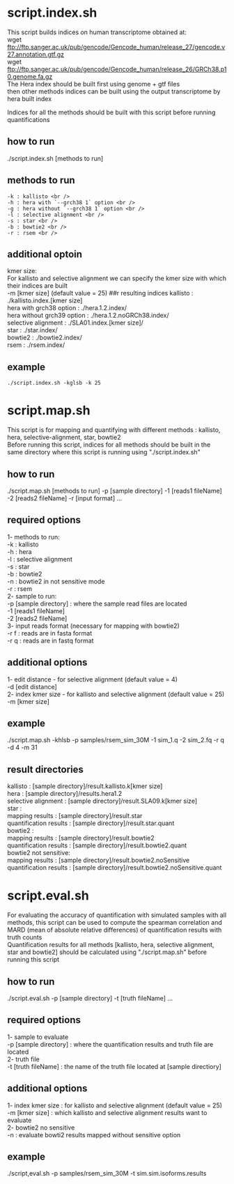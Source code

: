 

# script.index.sh

This script builds indices on human transcriptome obtained at: <br />
	wget ftp://ftp.sanger.ac.uk/pub/gencode/Gencode_human/release_27/gencode.v27.annotation.gtf.gz <br />
	wget ftp://ftp.sanger.ac.uk/pub/gencode/Gencode_human/release_26/GRCh38.p10.genome.fa.gz <br />
The Hera index should be built first using genome + gtf files <br />
then other methods indices can be built using the output transcriptome by hera built index <br />
 
Indices for all the methods should be built with this script before running quantifications <br />

## how to run
./script.index.sh [methods to run] 

## methods to run
	-k : kallisto <br />
	-h : hera with `--grch38 1` option <br />
	-g : hera without `--grch38 1` option <br />
	-l : selective alignment <br />
	-s : star <br />
	-b : bowtie2 <br />
	-r : rsem <br />

## additional optoin
kmer size: <br />
For kallisto and selective alignment we can specify the kmer size with which their indices are built <br />
	-m [kmer size] (default value = 25)
##r resulting indices
kallisto : ./kallisto.index.[kmer size]  <br />
hera with grch38 option : ./hera.1.2.index/  <br />
hera without grch39 option : ./hera.1.2.noGRCh38.index/  <br />
selective alignment : ./SLA01.index.[kmer size]/  <br />
star : ./star.index/  <br />
bowtie2 : ./bowtie2.index/  <br />
rsem : ./rsem.index/ 

## example
	./script.index.sh -kglsb -k 25	

# script.map.sh

This script is for mapping and quantifying with different methods : kallisto, hera, selective-alignment, star, bowtie2 <br />
Before running this script, indices for all methods should be built in the same directory where this script is running using "./script.index.sh" <br />

## how to run
./script.map.sh [methods to run] -p [sample directory] -1 [reads1 fileName] -2 [reads2 fileName] -r [input format] ...

## required options
1- methods to run:  <br />
	-k : kallisto <br />
	-h : hera <br />
	-l : selective alignment <br />
	-s : star <br />
	-b : bowtie2 <br />
	-n : bowtie2 in not sensitive mode <br />
	-r : rsem <br />
2- sample to run: <br />
	-p [sample directory] : where the sample read files are located <br />
	-1 [reads1 fileName] <br />
	-2 [reads2 fileName] <br />
3- input reads format (necessary for mapping with bowtie2) <br />
	-r f : reads are in fasta format <br />
	-r q : reads are in fastq format <br />
## additional options
1- edit distance - for selective alignment  (default value = 4) <br />
	-d [edit distance]  <br />
2- index kmer size - for kallisto and selective alignment (default value = 25) <br />
	-m [kmer size] <br />

## example
./script.map.sh -khlsb -p samples/rsem_sim_30M -1 sim_1.q -2 sim_2.fq -r q -d 4 -m 31

## result directories
kallisto : [sample directory]/result.kallisto.k[kmer size] <br />
hera  : [sample directory]/results.hera1.2 <br />
selective alignment : [sample directory]/result.SLA09.k[kmer size] <br />
star : <br />
	mapping results : [sample directory]/result.star <br />
	quantification results : [sample directory]/result.star.quant <br />
bowtie2 : <br />
	mapping results : [sample directory]/result.bowtie2 <br />
	quantification results : [sample directory]/result.bowtie2.quant <br />
bowtie2 not sensitive: <br />
	mapping results : [sample directory]/result.bowtie2.noSensitive <br />
	quantification results : [sample directory]/result.bowtie2.noSensitive.quant <br />

# script.eval.sh

For evaluating the accuracy of quantification with simulated samples with all methods, this script can be used to compute the spearman correlation and MARD (mean of absolute relative differences) of quantification results with truth counts <br />
Quantification results for all methods [kallisto, hera, selective alignment, star and bowtie2] should be calculated using "./script.map.sh" before running this script <br />

## how to run
./script.eval.sh -p [sample directory] -t [truth fileName] ... <br />

## required options
1- sample to evaluate <br />
	-p [sample directory] : where the quantification results and truth file are located <br />
2- truth file <br />
	-t [truth fileName] : the name of the truth file located at [sample directiory] <br />

## additional options 
1- index kmer size : for kallisto and selective alignment (default value = 25) <br />
	-m [kmer size] : which kallisto and selective alignment results want to evaluate <br />
2- bowtie2 no sensitive <br />
	-n : evaluate bowti2 results mapped without sensitive option	<br />

## example
./script,eval.sh -p samples/rsem_sim_30M -t sim.sim.isoforms.results <br />

